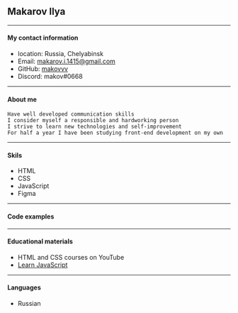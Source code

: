 ## Makarov Ilya
---
#### My contact information
* location: Russia, Chelyabinsk
* Email: makarov.i.1415@gmail.com
* GitHub: [makovvv](https://github.com/Makovvv)
* Discord: makov#0668
---
#### About me

    Have well developed communication skills
    I consider myself a responsible and hardworking person
    I strive to learn new technologies and self-improvement
    For half a year I have been studying front-end development on my own

---

#### Skils
* HTML 
* CSS 
* JavaScript
* Figma
---
#### Code examples
---
#### Educational materials
* HTML and CSS courses on YouTube
* [Learn JavaScript](https://learn.javascript.ru/)
---
#### Languages
* Russian